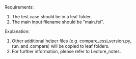 Requirements:
1. The test case should be in a leaf folder. 
2. The main input filename should be "main.fei".



Explanation:
1. Other additional helper files (e.g. compare_essi_version.py, run_and_compare)
will be copied to leaf folders. 
2. For further information, please refer to Lecture_notes. 


